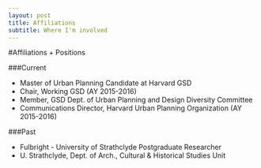 ```yaml
---
layout: post
title: Affiliations
subtitle: Where I'm involved
---
```


#Affiliations + Positions

###Current
*  Master of Urban Planning Candidate at Harvard GSD
*  Chair, Working GSD (AY 2015-2016)
*  Member, GSD Dept. of Urban Planning and Design Diversity Committee
*  Communications Director, Harvard Urban Planning Organization (AY 2015-2016)

###Past
*  Fulbright - University of Strathclyde Postgraduate Researcher
*  U. Strathclyde, Dept. of Arch., Cultural & Historical Studies Unit